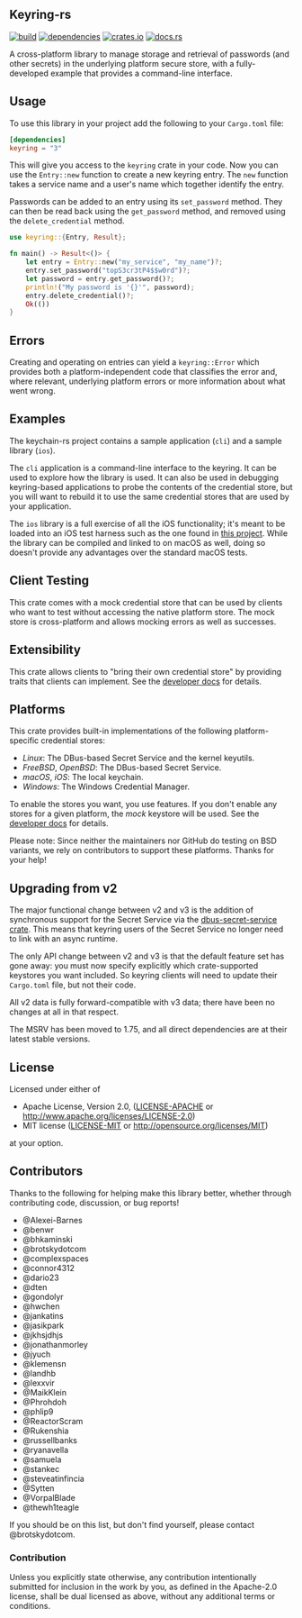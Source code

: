 ## Keyring-rs

[![build](https://github.com/hwchen/keyring-rs/actions/workflows/build.yaml/badge.svg)](https://github.com/hwchen/keyring-rs/actions)
[![dependencies](https://deps.rs/repo/github/hwchen/keyring-rs/status.svg)](https://github.com/hwchen/keyring-rs)
[![crates.io](https://img.shields.io/crates/v/keyring.svg?style=flat-square)](https://crates.io/crates/keyring)
[![docs.rs](https://docs.rs/keyring/badge.svg)](https://docs.rs/keyring)

A cross-platform library to manage storage and retrieval of passwords
(and other secrets) in the underlying platform secure store,
with a fully-developed example that provides a command-line interface.

## Usage

To use this library in your project add the following to your `Cargo.toml` file:

```toml
[dependencies]
keyring = "3"
```

This will give you access to the `keyring` crate in your code.
Now you can use the `Entry::new` function to create a new keyring entry.
The `new` function takes a service name
and a user's name which together identify the entry.

Passwords can be added to an entry using its `set_password` method.
They can then be read back using the `get_password` method,
and removed using the `delete_credential` method.

```rust
use keyring::{Entry, Result};

fn main() -> Result<()> {
    let entry = Entry::new("my_service", "my_name")?;
    entry.set_password("topS3cr3tP4$$w0rd")?;
    let password = entry.get_password()?;
    println!("My password is '{}'", password);
    entry.delete_credential()?;
    Ok(())
}
```

## Errors

Creating and operating on entries can yield a `keyring::Error`
which provides both a platform-independent code
that classifies the error and, where relevant,
underlying platform errors or more information about what went wrong.

## Examples

The keychain-rs project contains a sample application (`cli`)
and a sample library (`ios`).

The `cli` application is a command-line interface to the keyring.
It can be used to explore how the library is used.
It can also be used in debugging keyring-based applications
to probe the contents of the credential store, but you will
want to rebuild it to use the same credential stores
that are used by your application.

The `ios` library is a full exercise of all the iOS functionality;
it's meant to be loaded into an iOS test harness
such as the one found in
[this project](https://github.com/brotskydotcom/rust-on-ios).
While the library can be compiled and linked to on macOS as well,
doing so doesn't provide any advantages over the standard macOS tests.

## Client Testing

This crate comes with a mock credential store
that can be used by clients who want to test
without accessing the native platform store.
The mock store is cross-platform
and allows mocking errors as well as successes.

## Extensibility

This crate allows clients
to "bring their own credential store"
by providing traits that clients can implement.
See the [developer docs](https://docs.rs/keyring/)
for details.

## Platforms

This crate provides built-in implementations of
the following platform-specific credential stores:

* _Linux_: The DBus-based Secret Service and the kernel keyutils.
* _FreeBSD_, _OpenBSD_: The DBus-based Secret Service.
* _macOS_, _iOS_: The local keychain.
* _Windows_: The Windows Credential Manager.

To enable the stores you want, you use features. If you
don't enable any stores for a given platform, the _mock_
keystore will be used. See the [developer docs](https://docs.rs/keyring/) for details.

Please note: Since neither the maintainers nor GitHub do
testing on BSD variants, we rely on contributors
to support these platforms. Thanks for your help!

## Upgrading from v2

The major functional change between v2 and v3 is the addition of
synchronous support for the Secret Service via the
[dbus-secret-service crate](https://crates.io/crates/dbus-secret-service). This means that
keyring users of the Secret Service no longer
need to link with an async runtime.

The only API change between v2 and v3 is that the
default feature set has gone away: you must now specify
explicitly which crate-supported keystores you want included.
So keyring clients will need to update their `Cargo.toml`
file, but not their code.

All v2 data is fully forward-compatible with v3 data;
there have been no changes at all in that respect.

The MSRV has been moved to 1.75, and all direct dependencies
are at their latest stable versions.

## License

Licensed under either of

* Apache License, Version 2.0, ([LICENSE-APACHE](LICENSE-APACHE) or http://www.apache.org/licenses/LICENSE-2.0)
* MIT license ([LICENSE-MIT](LICENSE-MIT) or http://opensource.org/licenses/MIT)

at your option.

## Contributors

Thanks to the following for helping make this library better,
whether through contributing code, discussion, or bug reports!

- @Alexei-Barnes
- @benwr
- @bhkaminski
- @brotskydotcom
- @complexspaces
- @connor4312
- @dario23
- @dten
- @gondolyr
- @hwchen
- @jankatins
- @jasikpark
- @jkhsjdhjs
- @jonathanmorley
- @jyuch
- @klemensn
- @landhb
- @lexxvir
- @MaikKlein
- @Phrohdoh
- @phlip9
- @ReactorScram
- @Rukenshia
- @russellbanks
- @ryanavella
- @samuela
- @stankec
- @steveatinfincia
- @Sytten
- @VorpalBlade
- @thewh1teagle

If you should be on this list, but don't find yourself,
please contact @brotskydotcom.

### Contribution

Unless you explicitly state otherwise,
any contribution intentionally submitted
for inclusion in the work by you,
as defined in the Apache-2.0 license,
shall be dual licensed as above,
without any additional terms or conditions.
